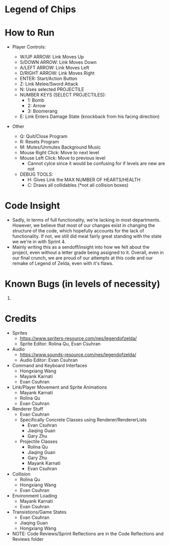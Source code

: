 # Legend of Chips

# How to Run
* Player Controls:
  - W/UP ARROW: Link Moves Up
  - S/DOWN ARROW: Link Moves Down
  - A/LEFT ARROW: Link Moves Left
  - D/RIGHT ARROW: Link Moves Right
  - ENTER: Start/Action Button
  - Z: Link Melee/Sword Attack
  - N: Uses selected PROJECTILE
  - NUMBER KEYS (SELECT PROJECTILES):
     * 1: Bomb
     * 2: Arrow
     * 3: Boomerang
  - E: Link Enters Damage State (knockback from his facing direction)
       
* Other
  - Q: Quit/Close Program
  - R: Resets Program
  - M: Mutes/Unmutes Background Music
  - Mouse Right Click: Move to next level
  - Mouse Left Click: Move to previous level
      * Cannot cylce since it would be confusing for if levels are new are not
  - DEBUG TOOLS:
     * H: Gives Link the MAX NUMBER OF HEARTS/HEALTH
     * C: Draws all collidables (*not all collision boxes)

# Code Insight
* Sadly, in terms of full functionality, we're lacking in most departments. However, we believe that most of our changes exist in changing the structure of the code, which hopefully accounts for the lack of functionality. If not, we still did meat fairly great standing with the state we we're in with Sprint 4. 
* Mainly writing this as a sendoff/insight into how we felt about the project, even without a letter grade being assigned to it. Overall, even in our final crunch, we are proud of our attempts at this code and our remake of Legend of Zelda, even with it's flaws.

# Known Bugs (in levels of necessity)
1) 

# Credits
* Sprites
  - https://www.spriters-resource.com/nes/legendofzelda/
  - Sprite Editor: Rolina Qu, Evan Csuhran
* Audio
  - https://www.sounds-resource.com/nes/legendofzelda/
  - Audio Editor: Evan Csuhran
* Command and Keyboard Interfaces
  - Hongxiang Wang
  - Mayank Karnati
  - Evan Csuhran
* Link/Player Movement and Sprite Animations
  - Mayank Karnati
  - Rolina Qu
  - Evan Csuhran
* Renderer Stuff
  - Evan Csuhran
  - Specifically Concrete Classes using Renderer/RendererLists
      * Evan Csuhran
      * Jiaqing Guan
      * Gary Zhu
  - Projectile Classes
      * Rolina Qu
      * Jiaqing Guan
      * Gary Zhu
      * Mayank Karnati
      * Evan Csuhran
* Collision
  - Rolina Qu
  - Hongxiang Wang
  - Evan Csuhran
* Environment Loading
  - Mayank Karnati
  - Evan Csuhran
* Transistions/Game States
  - Evan Csuhran
  - Jiaqing Guan
  - Hongxiang Wang
* NOTE: Code Reviews/Sprint Reflections are in the Code Reflections and Reviews folder

